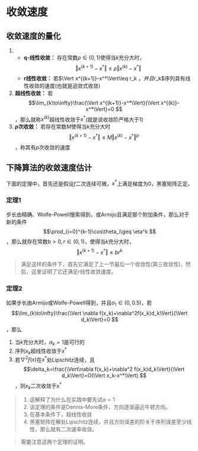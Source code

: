# 收敛速度

## 收敛速度的量化

1. - **q-线性收敛：** 存在常数$\rho\in(0,1)$使得当$k$充分大时，$$\Vert x^{(k+1)}-x^*\Vert\leq \rho\Vert x^{(k)}-x^*\Vert $$
   - **r线性收敛：** 若$\Vert x^{(k+1)}-x^*\Vert\leq r_k $，并且$r_k$序列具有线性收敛的速度(也就是迫敛式收敛)
2. **超线性收敛：** 若$$\lim_{k\to\infty}\frac{\Vert x^{(k+1)}-x^*\Vert}{\Vert x^{(k)}-x^*\Vert}=0 $$，那么就称$x^{(k)}$超线性收敛于$x^*$(就是说收敛阶严格大于$1$)
3. **$p$次收敛：** 若存在常数$M$使得当$k$充分大时$$\Vert x^{(k+1)}-x^*\Vert\leq M\Vert x^{(k)}-x^*\Vert^p $$，称其有$p$次收敛的速度

## 下降算法的收敛速度估计

下面的定理中，首先还是假设$f$二次连续可微，$x^*$上满足梯度为$0$，黑塞矩阵正定。

### 定理1

步长由精确、Wolfe-Powell搜索得到，或Armijo且满足那个附加条件，那么对于新的条件$$\prod_{i=0}^{k-1}\cos\theta_i\geq \eta^k $$，那么就存在常数$b>0,r\in(0,1)$，使得当$k$充分大时，$$\Vert x^{(k+1)}-x^*\Vert\leq br^k $$

> 满足这样的条件下，首先它满足了上一节最后一个收敛性(第三收敛性)，然后，这里证明了它还满足$r$线性收敛速度。

### 定理2

如果步长由Armijo或Wolfe-Powell得到，并且$\sigma_1\in(0,0.5)$，若$$\lim_{k\to\infty}\frac{\Vert \nabla f(x_k)+\nabla^2f(x_k)d_k\Vert}{\Vert d_k\Vert}=0 $$，那么
1. 当$k$充分大时，$\alpha_k=1$是可行的
2. 序列$x_k$超线性收敛于$x^*$
3. 若$\nabla^2f(x)$在$x^*$处Lipschitz连续，且$$\delta_k=\frac{\Vert\nabla f(x_k)+\nabla^2 f(x_k)d_k\Vert}{\Vert d_k\Vert}=O(\Vert x_k-x^*\Vert) $$，则$x_k$二次收敛于$x^*$

> 1. 这解释了为什么在实践中要先试$\alpha=1$
> 2. 该定理的条件是Dennis-More条件，方向逐渐逼近牛顿方向。
> 3. 在基本条件下，超线性收敛
> 4. 黑塞矩阵在解处Lipschitz连续，并且方向误差的阶关于序列误差至少线性，那么就有二次速率收敛。

> 需要注意这两个定理的证明。

